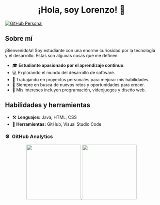 <div align="center">
  <h1 align="center">¡Hola, soy Lorenzo! 👋</h1>
</div>

[![GitHub Personal](https://img.shields.io/github/followers/loreennzzo016?style=social)](https://github.com/loreennzzo016)

## Sobre mí

¡Bienvenido/a! Soy estudiante con una enorme curiosidad por la tecnología y el desarrollo. Estas son algunas cosas que me definen:
- 🎓 **Estudiante apasionado por el aprendizaje continuo.**
- 💻 Explorando el mundo del desarrollo de software.
- 🚀 Trabajando en proyectos personales para mejorar mis habilidades.
- 🌱 Siempre en busca de nuevos retos y oportunidades para crecer.
- 🎯 Mis intereses incluyen programación, videojuegos y diseño web.

## Habilidades y herramientas
- 🛠️ **Lenguajes:** Java, HTML, CSS
- 🔧 **Herramientas:** GitHub, Visual Studio Code

### ⚙️ &nbsp;GitHub Analytics

<p align="center">
<a href="https://github.com/loreennzzo016">
  <img height="180em" src="https://github-readme-stats-eight-theta.vercel.app/api?username=loreennzzo016&show_icons=true&theme=algolia&include_all_commits=true&count_private=true"/>
  <img height="180em" src="https://github-readme-stats-eight-theta.vercel.app/api/top-langs/?username=loreennzzo016&layout=compact&langs_count=8&theme=algolia"/>
</a>
</p>

